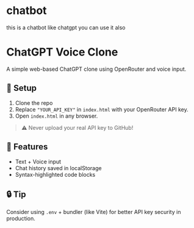 # chatbot
this is a chatbot like chatgpt you can use it also




# ChatGPT Voice Clone

A simple web-based ChatGPT clone using OpenRouter and voice input.

## 🔧 Setup

1. Clone the repo
2. Replace `"YOUR_API_KEY"` in `index.html` with your OpenRouter API key.
3. Open `index.html` in any browser.

> ⚠️ Never upload your real API key to GitHub!

## 🎤 Features

- Text + Voice input
- Chat history saved in localStorage
- Syntax-highlighted code blocks

## 🔒 Tip

Consider using `.env` + bundler (like Vite) for better API key security in production.
